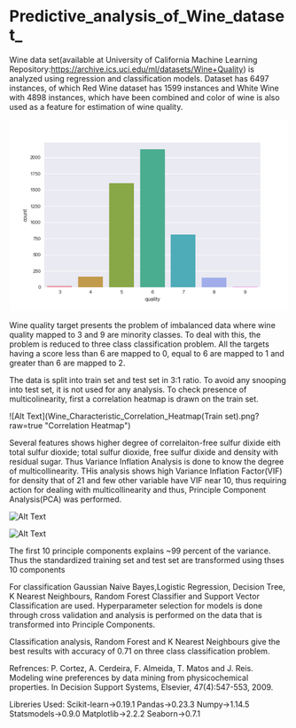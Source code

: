 # Predictive_analysis_of_Wine_dataset_

Wine data set(available at University of California Machine Learning Repository:https://archive.ics.uci.edu/ml/datasets/Wine+Quality) is analyzed using regression and classification models. Dataset has 6497 instances, of which Red Wine dataset has  1599 instances and White Wine with 4898 instances, which have been combined and color of wine is also used as a feature for estimation of wine quality.


![Alt Text](Wine_Quality_Histogram.png?raw=true "Histogram Wine Quality")

Wine quality target presents the problem of imbalanced data where wine quality mapped to 3 and 9 are minority classes. To deal with this, the problem is reduced to three class classification problem. All the targets having a score less than 6 are mapped to 0, equal to 6 are mapped to 1 and greater than 6 are mapped to 2.

The data is split into train set and test set in 3:1 ratio. To avoid any snooping into test set, it is not used for any analysis. To check presence of multicolinearity, first a correlation heatmap is drawn on the train set.

![Alt Text](Wine_Characteristic_Correlation_Heatmap(Train set).png?raw=true "Correlation Heatmap")


Several features shows higher degree of correlaiton-free sulfur dixide eith total sulfur dioxide; total sulfur dioxide, free sulfur dixide and density with residual sugar. Thus Variance Inflation Analysis is done to know the degree of multicollinearity. THis analysis shows high Variance Inflation Factor(VIF) for density that of 21 and few other variable have VIF near 10, thus requiring action for dealing with multicollinearity and thus, Principle Component Analysis(PCA) was performed.


![Alt Text](Variance_Inflation_Factor.png?raw=true "Checking Multicolinearity")


![Alt Text](PCA_Variance_Explained.png?raw=true "Variance explained by Principle Components")


The first 10 principle components explains ~99 percent of the variance. Thus the standardized training set and test set are transformed using thses 10 components


For classification Gaussian Naive Bayes,Logistic Regression, Decision Tree, K Nearest Neighbours, Random Forest Classifier and Support Vector Classification are used. Hyperparameter selection for models is done through cross validation and analysis is performed on the data that is transformed into Principle Components.

Classification analysis, Random Forest and K Nearest Neighbours give the best results with accuracy of 0.71 on three class classification problem. 

Refrences:
P. Cortez, A. Cerdeira, F. Almeida, T. Matos and J. Reis. 
Modeling wine preferences by data mining from physicochemical properties. In Decision Support Systems, Elsevier, 47(4):547-553, 2009.

Libreries Used: 
Scikit-learn->0.19.1
Pandas->0.23.3
Numpy->1.14.5
Statsmodels->0.9.0
Matplotlib->2.2.2
Seaborn->0.7.1
